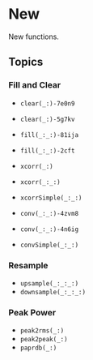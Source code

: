 # New

New functions.

## Topics

### Fill and Clear
- ``clear(_:)-7e0n9``
- ``clear(_:)-5g7kv``

- ``fill(_:_:)-81ija``
- ``fill(_:_:)-2cft``
- ``xcorr(_:)``
- ``xcorr(_:_:)``
- ``xcorrSimple(_:_:)``
- ``conv(_:_:)-4zvm8``
- ``conv(_:_:)-4n6ig``
- ``convSimple(_:_:)``

### Resample

- ``upsample(_:_:_:)``
- ``downsample(_:_:_:)``

### Peak Power

- ``peak2rms(_:)``
- ``peak2peak(_:)``
- ``paprdb(_:)``
